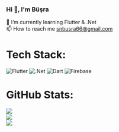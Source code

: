 ### Hi 👋, I'm Büşra
🌱 I’m currently learning Flutter & .Net<br>📫 How to reach me snbusra66@gmail.com


# Tech Stack:
![Flutter](https://img.shields.io/badge/Flutter-%2302569B.svg?style=flat&logo=Flutter&logoColor=white) ![.Net](https://img.shields.io/badge/.NET-5C2D91?style=flat&logo=.net&logoColor=white) ![Dart](https://img.shields.io/badge/dart-%230175C2.svg?style=flat&logo=dart&logoColor=white) ![Firebase](https://img.shields.io/badge/firebase-%23039BE5.svg?style=flat&logo=firebase)
# GitHub Stats:
![](https://github-readme-stats.vercel.app/api?username=Bus-sen&theme=ayu-mirage&hide_border=false&include_all_commits=false&count_private=false)<br/>
![](https://github-readme-streak-stats.herokuapp.com/?user=Bus-sen&theme=ayu-mirage&hide_border=false)<br/>
![](https://github-readme-stats.vercel.app/api/top-langs/?username=Bus-sen&theme=ayu-mirage&hide_border=false&include_all_commits=false&count_private=false&layout=compact)


<!--
**Bus-sen/Bus-sen** is a ✨ _special_ ✨ repository because its `README.md` (this file) appears on your GitHub profile.

Here are some ideas to get you started:

- 🔭 I’m currently working on ...
- 🌱 I’m currently learning ...
- 👯 I’m looking to collaborate on ...
- 🤔 I’m looking for help with ...
- 💬 Ask me about ...
- 📫 How to reach me: ...
- 😄 Pronouns: ...
- ⚡ Fun fact: ...
-->
